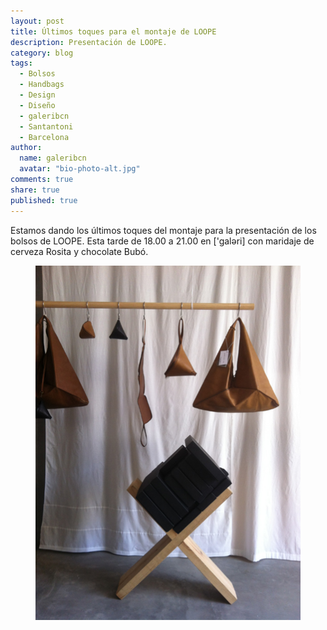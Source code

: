 ```yaml
---
layout: post
title: Últimos toques para el montaje de LOOPE
description: Presentación de LOOPE.
category: blog
tags: 
  - Bolsos
  - Handbags
  - Design
  - Diseño
  - galeribcn
  - Santantoni
  - Barcelona
author: 
  name: galeribcn
  avatar: "bio-photo-alt.jpg"
comments: true
share: true
published: true
---
```


Estamos dando los últimos toques del montaje para la presentación de los bolsos de LOOPE. Esta tarde de 18.00 a 21.00 en ['galəri] con maridaje de cerveza Rosita y chocolate Bubó.

<figure>
	<a href="/images/loope.jpg"><img src="/images/loope.jpg" alt="Evento en galeribcn"></a>
</figure>


